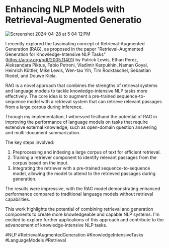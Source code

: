 # Enhancing NLP Models with Retrieval-Augmented Generatio

![Screenshot 2024-04-28 at 5 04 12 PM](https://github.com/kailash19961996/RAG/assets/123597753/e9fda138-ded1-4ef1-8ea7-52feb195ff89)

I recently explored the fascinating concept of Retrieval-Augmented Generation (RAG), as proposed in the paper "Retrieval-Augmented Generation for Knowledge-Intensive NLP Tasks" (https://arxiv.org/pdf/2005.11401) by Patrick Lewis, Ethan Perez, Aleksandara Piktus, Fabio Petroni, Vladimir Karpukhin, Naman Goyal, Heinrich Küttler, Mike Lewis, Wen-tau Yih, Tim Rocktäschel, Sebastian Riedel, and Douwe Kiela.

RAG is a novel approach that combines the strengths of retrieval systems and language models to tackle knowledge-intensive NLP tasks more effectively. The core idea is to augment a pre-trained sequence-to-sequence model with a retrieval system that can retrieve relevant passages from a large corpus during inference.

Through my implementation, I witnessed firsthand the potential of RAG in improving the performance of language models on tasks that require extensive external knowledge, such as open-domain question answering and multi-document summarization.

The key steps involved:

1. Preprocessing and indexing a large corpus of text for efficient retrieval.
2. Training a retriever component to identify relevant passages from the corpus based on the input.
3. Integrating the retriever with a pre-trained sequence-to-sequence model, allowing the model to attend to the retrieved passages during generation.

The results were impressive, with the RAG model demonstrating enhanced performance compared to traditional language models without retrieval capabilities.

This work highlights the potential of combining retrieval and generation components to create more knowledgeable and capable NLP systems. I'm excited to explore further applications of this approach and contribute to the advancement of knowledge-intensive NLP tasks.

#NLP #RetrievalAugmentedGeneration #KnowledgeIntensiveTasks #LanguageModels #Retrieval

